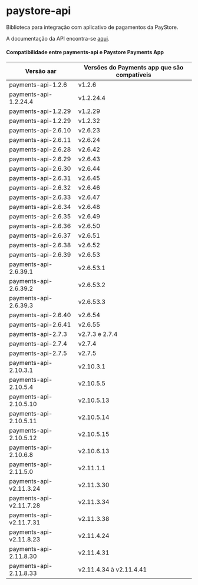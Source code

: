 # paystore-api
Biblioteca para integração com aplicativo de pagamentos da PayStore.

A documentação da API encontra-se [aqui](http://177.69.97.18:6655).




#### Compatibilidade entre payments-api e Paystore Payments App
| Versão aar              | Versões do Payments app que são compatíveis |
| ----------------------- | -------------------------------             |
| payments-api-1.2.6      | v1.2.6                                      |
| payments-api-1.2.24.4   | v1.2.24.4                                   |
| payments-api-1.2.29     | v1.2.29                                     |
| payments-api-1.2.29     | v1.2.32                                     |
| payments-api-2.6.10     | v2.6.23                                     |
| payments-api-2.6.11     | v2.6.24                                     |
| payments-api-2.6.28     | v2.6.42                                     |
| payments-api-2.6.29     | v2.6.43                                     |
| payments-api-2.6.30     | v2.6.44                                     |
| payments-api-2.6.31     | v2.6.45                                     |
| payments-api-2.6.32     | v2.6.46                                     |
| payments-api-2.6.33     | v2.6.47                                     |
| payments-api-2.6.34     | v2.6.48                                     |
| payments-api-2.6.35     | v2.6.49                                     |
| payments-api-2.6.36     | v2.6.50                                     |
| payments-api-2.6.37     | v2.6.51                                     |
| payments-api-2.6.38     | v2.6.52                                     |
| payments-api-2.6.39     | v2.6.53                                     |
| payments-api-2.6.39.1   | v2.6.53.1                                   |
| payments-api-2.6.39.2   | v2.6.53.2                                   |
| payments-api-2.6.39.3   | v2.6.53.3                                   |
| payments-api-2.6.40     | v2.6.54                                     |
| payments-api-2.6.41     | v2.6.55                                     |
| payments-api-2.7.3      | v2.7.3 e 2.7.4                              |
| payments-api-2.7.4      | v2.7.4                                      |
| payments-api-2.7.5      | v2.7.5                                      |
| payments-api-2.10.3.1   | v2.10.3.1                                   |
| payments-api-2.10.5.4   | v2.10.5.5                                   | 
| payments-api-2.10.5.10  | v2.10.5.13                                  | 
| payments-api-2.10.5.11  | v2.10.5.14                                  | 
| payments-api-2.10.5.12  | v2.10.5.15                                  | 
| payments-api-2.10.6.8   | v2.10.6.13                                  | 
| payments-api-2.11.5.0   | v2.11.1.1                                   | 
| payments-api-v2.11.3.24 | v2.11.3.30                                  | 
| payments-api-v2.11.7.28 | v2.11.3.34                                  | 
| payments-api-v2.11.7.31 | v2.11.3.38                                  |
| payments-api-v2.11.8.23 | v2.11.4.24                                  | 
| payments-api-2.11.8.30  | v2.11.4.31                                  | 
| payments-api-2.11.8.33  | v2.11.4.34 à v2.11.4.41                     | 



